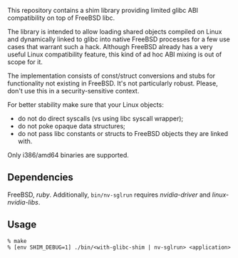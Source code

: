 This repository contains a shim library providing limited glibc ABI compatibility on top of FreeBSD libc.

The library is intended to allow loading shared objects compiled on Linux and dynamically linked to glibc
into native FreeBSD processes for a few use cases that warrant such a hack. Although FreeBSD already has
a very useful Linux compatibility feature, this kind of ad hoc ABI mixing is out of scope for it.

The implementation consists of const/struct conversions and stubs for functionality not existing in FreeBSD.
It's not particularly robust. Please, don't use this in a security-sensitive context.

For better stability make sure that your Linux objects:
- do not do direct syscalls (vs using libc syscall wrapper);
- do not poke opaque data structures;
- do not pass libc constants or structs to FreeBSD objects they are linked with.

Only i386/amd64 binaries are supported.

## Dependencies

FreeBSD, *ruby*. Additionally, `bin/nv-sglrun` requires *nvidia-driver* and *linux-nvidia-libs*.

## Usage

```
% make
% [env SHIM_DEBUG=1] ./bin/<with-glibc-shim | nv-sglrun> <application>
```
